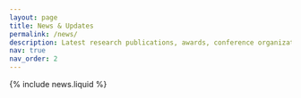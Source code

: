 ```yaml
---
layout: page
title: News & Updates
permalink: /news/
description: Latest research publications, awards, conference organization, and professional milestones.
nav: true
nav_order: 2
---
```


{% include news.liquid %}

